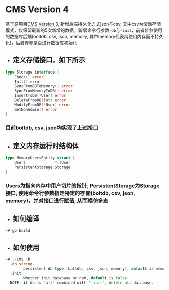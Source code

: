 # **CMS Version 4**

基于原项目[CMS Version 3](https://github.com/htgolang/htgolang-20200919/tree/master/homework/day06-20201031/GO3020-beijing-jiangchen), 新增后端持久化方式json与csv, 其中csv为滚动存储模式，仅保留最新的5次新增的数据。新增命令行参数`-db`与`-init`，前者传参使用的数据库后端(boltdb, csv, json, memory, 其中memory代表纯使用内存而不持久化)，后者传参是否进行数据库初始化

* ## **定义存储接口，如下所示**

```go
type Storage interface {
	Check() error
	Init() error
	SyncFromDBToMemory() error
	SyncFromMemoryToDB() error
	InsertToDB(*User) error
	DeleteFromDB(int) error
	ModifyFromDB(*User) error
	GetNonAdmin() error
}
```

### 目前boltdb, csv, json均实现了上述接口

* ## **定义内存运行时结构体**

```go
type MemoryUsersEntity struct {
	Users             *[]User
	PersistentStorage Storage
}
```

### Users为指向内存中用户切片的指针, PersistentStorage为Storage接口, 使用命令行参数指定特定的存储(boltdb, csv, json, memory)，并对接口进行赋值, 从而模仿多态

* ## **如何编译**

```go
~# go build
```

* ## **如何使用**

```go
~# ./CMS -h
  -db string
        persistent db type (boltdb, csv, json, memory), default is memory. (default "memory")
  -init
        whether init database or not, default is false.
  NOTE: if db is "all" combined with "-init", delete all database.
```
